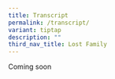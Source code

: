 ```yaml
---
title: Transcript
permalink: /transcript/
variant: tiptap
description: ""
third_nav_title: Lost Family
---
```

<p>Coming soon</p>